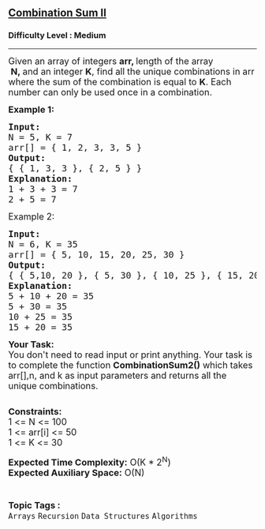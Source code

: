 <h2><a href="https://practice.geeksforgeeks.org/problems/combination-sum-ii-1664263832/1?utm_source=geeksforgeeks&utm_medium=ml_article_practice_tab&utm_campaign=article_practice_tab">Combination Sum II</a></h2><h3>Difficulty Level : Medium</h3><hr><div class="problems_problem_content__Xm_eO"><p><span style="font-size: 18px;">Given an array of integers <strong>arr, </strong>length of the array &nbsp;<strong>N,&nbsp;</strong>and&nbsp;an integer <strong>K</strong>, find all the unique combinations in arr where the sum of the combination is equal to <strong>K</strong>. Each number can only be used once in a combination.</span></p>
<p><strong><span style="font-size: 18px;">Example 1:</span></strong></p>
<pre><span style="font-size: 18px;"><strong>Input:</strong> </span>
<span style="font-size: 18px;">N = 5, K = 7</span>
<span style="font-size: 18px;">arr[] = { 1, 2, 3, 3, 5 }</span>
<strong><span style="font-size: 18px;">Output:</span></strong>
<span style="font-size: 18px;">{ { 1, 3, 3 }, { 2, 5 } }</span>
<strong><span style="font-size: 18px;">Explanation:</span></strong>
<span style="font-size: 18px;">1 + 3 + 3 = 7</span>
<span style="font-size: 18px;">2 + 5 = 7</span></pre>
<p><span style="font-size: 18px;">Example 2:</span></p>
<pre><span style="font-size: 18px;"><strong>Input:</strong></span>
<span style="font-size: 18px;">N = 6, K = 35</span>
<span style="font-size: 18px;">arr[] = { 5, 10, 15, 20, 25, 30 }</span>
<strong><span style="font-size: 18px;">Output:</span></strong>
<span style="font-size: 18px;">{ { 5,10, 20 }, { 5, 30 }, { 10, 25 }, { 15, 20 } }</span>
<strong><span style="font-size: 18px;">Explanation:</span></strong>
<span style="font-size: 18px;">5 + 10 + 20 = 35</span>
<span style="font-size: 18px;">5 + 30 = 35</span>
<span style="font-size: 18px;">10 + 25 = 35</span>
<span style="font-size: 18px;">15 + 20 = 35</span>
</pre>
<p><span style="font-size: 18px;"><strong>Your Task:</strong><br>You don't need to read input or print anything. Your task is to complete the function <strong>CombinationSum2()</strong> which takes arr[],n, and k as input parameters and returns all the unique combinations.</span><br>&nbsp;</p>
<p><strong><span style="font-size: 18px;">Constraints:</span></strong><br><span style="font-size: 18px;">1 &lt;= N &lt;= 100<br>1 &lt;= arr[i] &lt;= 50<br>1 &lt;= K &lt;= 30</span></p>
<p><span style="font-size: 18px;"><strong>Expected Time Complexity:</strong>&nbsp;O(K * 2<sup>N</sup>)<br><strong>Expected Auxiliary Space:</strong>&nbsp;O(N)</span></p></div><br><p><span style=font-size:18px><strong>Topic Tags : </strong><br><code>Arrays</code>&nbsp;<code>Recursion</code>&nbsp;<code>Data Structures</code>&nbsp;<code>Algorithms</code>&nbsp;